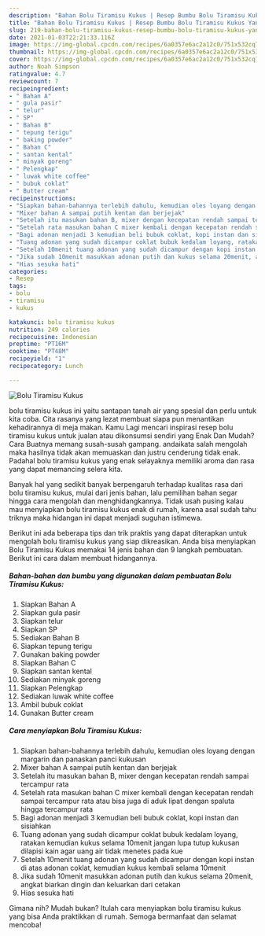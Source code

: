 ```yaml
---
description: "Bahan Bolu Tiramisu Kukus | Resep Bumbu Bolu Tiramisu Kukus Yang Lezat Sekali"
title: "Bahan Bolu Tiramisu Kukus | Resep Bumbu Bolu Tiramisu Kukus Yang Lezat Sekali"
slug: 219-bahan-bolu-tiramisu-kukus-resep-bumbu-bolu-tiramisu-kukus-yang-lezat-sekali
date: 2021-01-03T22:21:33.116Z
image: https://img-global.cpcdn.com/recipes/6a0357e6ac2a12c0/751x532cq70/bolu-tiramisu-kukus-foto-resep-utama.jpg
thumbnail: https://img-global.cpcdn.com/recipes/6a0357e6ac2a12c0/751x532cq70/bolu-tiramisu-kukus-foto-resep-utama.jpg
cover: https://img-global.cpcdn.com/recipes/6a0357e6ac2a12c0/751x532cq70/bolu-tiramisu-kukus-foto-resep-utama.jpg
author: Noah Simpson
ratingvalue: 4.7
reviewcount: 7
recipeingredient:
- " Bahan A"
- " gula pasir"
- " telur"
- " SP"
- " Bahan B"
- " tepung terigu"
- " baking powder"
- " Bahan C"
- " santan kental"
- " minyak goreng"
- " Pelengkap"
- " luwak white coffee"
- " bubuk coklat"
- " Butter cream"
recipeinstructions:
- "Siapkan bahan-bahannya terlebih dahulu, kemudian oles loyang dengan margarin dan panaskan panci kukusan"
- "Mixer bahan A sampai putih kentan dan berjejak"
- "Setelah itu masukan bahan B, mixer dengan kecepatan rendah sampai tercampur rata"
- "Setelah rata masukan bahan C mixer kembali dengan kecepatan rendah sampai tercampur rata atau bisa juga di aduk lipat dengan spaluta hingga tercampur rata"
- "Bagi adonan menjadi 3 kemudian beli bubuk coklat, kopi instan dan sisiahkan"
- "Tuang adonan yang sudah dicampur coklat bubuk kedalam loyang, ratakan kemudian kukus selama 10menit jangan lupa tutup kukusan dilapisi kain agar uang air tidak menetes pada kue"
- "Setelah 10menit tuang adonan yang sudah dicampur dengan kopi instan di atas adonan coklat, kemudian kukus kembali selama 10menit"
- "Jika sudah 10menit masukkan adonan putih dan kukus selama 20menit, angkat biarkan dingin dan keluarkan dari cetakan"
- "Hias sesuka hati"
categories:
- Resep
tags:
- bolu
- tiramisu
- kukus

katakunci: bolu tiramisu kukus 
nutrition: 249 calories
recipecuisine: Indonesian
preptime: "PT16M"
cooktime: "PT48M"
recipeyield: "1"
recipecategory: Lunch

---
```



![Bolu Tiramisu Kukus](https://img-global.cpcdn.com/recipes/6a0357e6ac2a12c0/751x532cq70/bolu-tiramisu-kukus-foto-resep-utama.jpg)


bolu tiramisu kukus ini yaitu santapan tanah air yang spesial dan perlu untuk kita coba. Cita rasanya yang lezat membuat siapa pun menantikan kehadirannya di meja makan.
Kamu Lagi mencari inspirasi resep bolu tiramisu kukus untuk jualan atau dikonsumsi sendiri yang Enak Dan Mudah? Cara Buatnya memang susah-susah gampang. andaikata salah mengolah maka hasilnya tidak akan memuaskan dan justru cenderung tidak enak. Padahal bolu tiramisu kukus yang enak selayaknya memiliki aroma dan rasa yang dapat memancing selera kita.



Banyak hal yang sedikit banyak berpengaruh terhadap kualitas rasa dari bolu tiramisu kukus, mulai dari jenis bahan, lalu pemilihan bahan segar hingga cara mengolah dan menghidangkannya. Tidak usah pusing kalau mau menyiapkan bolu tiramisu kukus enak di rumah, karena asal sudah tahu triknya maka hidangan ini dapat menjadi suguhan istimewa.


Berikut ini ada beberapa tips dan trik praktis yang dapat diterapkan untuk mengolah bolu tiramisu kukus yang siap dikreasikan. Anda bisa menyiapkan Bolu Tiramisu Kukus memakai 14 jenis bahan dan 9 langkah pembuatan. Berikut ini cara dalam membuat hidangannya.

<!--inarticleads1-->

##### Bahan-bahan dan bumbu yang digunakan dalam pembuatan Bolu Tiramisu Kukus:

1. Siapkan  Bahan A
1. Siapkan  gula pasir
1. Siapkan  telur
1. Siapkan  SP
1. Sediakan  Bahan B
1. Siapkan  tepung terigu
1. Gunakan  baking powder
1. Siapkan  Bahan C
1. Siapkan  santan kental
1. Sediakan  minyak goreng
1. Siapkan  Pelengkap
1. Sediakan  luwak white coffee
1. Ambil  bubuk coklat
1. Gunakan  Butter cream




<!--inarticleads2-->

##### Cara menyiapkan Bolu Tiramisu Kukus:

1. Siapkan bahan-bahannya terlebih dahulu, kemudian oles loyang dengan margarin dan panaskan panci kukusan
1. Mixer bahan A sampai putih kentan dan berjejak
1. Setelah itu masukan bahan B, mixer dengan kecepatan rendah sampai tercampur rata
1. Setelah rata masukan bahan C mixer kembali dengan kecepatan rendah sampai tercampur rata atau bisa juga di aduk lipat dengan spaluta hingga tercampur rata
1. Bagi adonan menjadi 3 kemudian beli bubuk coklat, kopi instan dan sisiahkan
1. Tuang adonan yang sudah dicampur coklat bubuk kedalam loyang, ratakan kemudian kukus selama 10menit jangan lupa tutup kukusan dilapisi kain agar uang air tidak menetes pada kue
1. Setelah 10menit tuang adonan yang sudah dicampur dengan kopi instan di atas adonan coklat, kemudian kukus kembali selama 10menit
1. Jika sudah 10menit masukkan adonan putih dan kukus selama 20menit, angkat biarkan dingin dan keluarkan dari cetakan
1. Hias sesuka hati




Gimana nih? Mudah bukan? Itulah cara menyiapkan bolu tiramisu kukus yang bisa Anda praktikkan di rumah. Semoga bermanfaat dan selamat mencoba!
